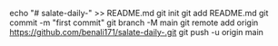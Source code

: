echo "# salate-daily-" >> README.md
git init
git add README.md
git commit -m "first commit"
git branch -M main
git remote add origin https://github.com/benali171/salate-daily-.git
git push -u origin main
